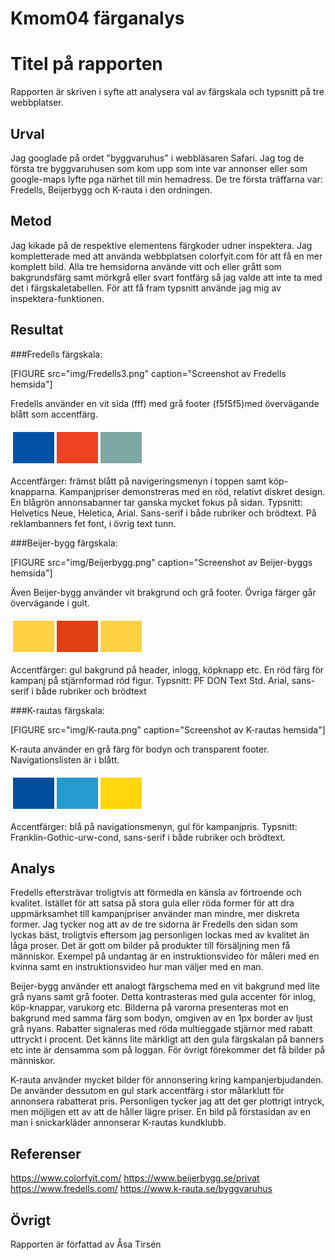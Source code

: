---
---
Kmom04 färganalys
==================



Titel på rapporten
=======================

Rapporten är skriven i syfte att analysera val av färgskala och typsnitt på tre webbplatser.


Urval
-----------------------

Jag googlade på ordet "byggvaruhus" i webbläsaren Safari. Jag tog de första tre byggvaruhusen som kom upp som inte var annonser 
eller som google-maps lyfte pga närhet till min hemadress.
De tre första träffarna var: Fredells, Beijerbygg och K-rauta i den ordningen.

Metod
-----------------------

Jag kikade på de respektive elementens färgkoder udner inspektera. Jag kompletterade med att
använda webbplatsen colorfyit.com för att få en mer komplett bild. Alla tre hemsidorna använde vitt och eller grått som bakgrundsfärg samt mörkgrå eller
svart fontfärg så jag valde att inte ta med det i färgskaletabellen. 
För att få fram typsnitt använde jag mig av inspektera-funktionen.

Resultat
-----------------------

###Fredells färgskala:

[FIGURE src="img/Fredells3.png" caption="Screenshot av Fredells hemsida"]

<p>Fredells använder en vit sida (fff) med grå footer (f5f5f5)med övervägande blått som accentfärg. 

<table style="border-spacing: 4px; border-collapse: separate">
<tr>
<td style="height: 50px; width: 50px; background-color: #0052a5">
<td style="height: 50px; width: 50px; background-color: #f04124">
<td style="height: 50px; width: 50px; background-color: #7da7a4">
</tr>
</table>

Accentfärger: främst blått på navigeringsmenyn i toppen samt köp-knapparna. Kampanjpriser demonstreras med en röd, 
relativt diskret design. En blågrön annonsabanner tar ganska mycket fokus på sidan. 
Typsnitt: Helvetics Neue, Heletica, Arial. Sans-serif i både rubriker och brödtext. På reklambanners fet font, i övrig text tunn. </p> 



###Beijer-bygg färgskala:

[FIGURE src="img/Beijerbygg.png" caption="Screenshot av Beijer-byggs hemsida"]

<p>Även Beijer-bygg använder vit brakgrund och grå footer. Övriga färger går övervägande i gult. 

<table style="border-spacing: 4px; border-collapse: separate">
<tr>
<td style="height: 50px; width: 50px; background-color: #ffd143">
<td style="height: 50px; width: 50px; background-color: #de4010">
<td style="height: 50px; width: 50px; background-color: #ffd244">
</tr>
</table>

Accentfärger: gul bakgrund på header, inlogg, köpknapp etc. En röd färg för kampanj på stjärnformad röd figur.
Typsnitt: PF DON Text Std. Arial, sans-serif i både rubriker och brödtext</p>



###K-rautas färgskala:

[FIGURE src="img/K-rauta.png" caption="Screenshot av K-rautas hemsida"]

<p>K-rauta använder en grå färg för bodyn och transparent footer. Navigationslisten är i blått.
 
<table style="border-spacing: 4px; border-collapse: separate">
<tr>
<td style="height: 50px; width: 50px; background-color: #014f9c">
<td style="height: 50px; width: 50px; background-color: #249ace">
<td style="height: 50px; width: 50px; background-color: #fed60c">
</tr>
</table>


Accentfärger: blå på navigationsmenyn, gul för kampanjpris. 
Typsnitt: Franklin-Gothic-urw-cond, sans-serif i både rubriker och brödtext.


Analys
-----------------------

Fredells eftersträvar troligtvis att förmedla en känsla av förtroende och kvalitet. Istället för att satsa på stora gula 
eller röda former för att dra uppmärksamhet till kampanjpriser använder man mindre, mer diskreta former. Jag tycker nog 
att av de tre sidorna är Fredells den sidan som lyckas bäst, troligtvis eftersom jag personligen lockas med av kvalitet än
låga proser. Det är gott om bilder på produkter till försäljning men få 
människor. Exempel på undantag är en instruktionsvideo för måleri med en kvinna samt en instruktionsvideo hur man väljer 
med en man. 

Beijer-bygg använder ett analogt färgschema med en vit bakgrund med lite grå nyans samt grå footer. Detta kontrasteras
med gula accenter för inlog, köp-knappar, varukorg etc. Bilderna på varorna presenteras mot en bakgrund med samma färg 
som bodyn, omgiven av en 1px border av ljust grå nyans. Rabatter signaleras med röda multieggade stjärnor med rabatt 
uttryckt i procent. Det känns lite märkligt att den gula färgskalan på banners etc inte är densamma som på loggan. 
För övrigt förekommer det få bilder på människor.


K-rauta använder mycket bilder för annonsering kring kampanjerbjudanden. De använder dessutom en gul stark accentfärg i stor
målarklutt för annonsera rabatterat pris. Personligen tycker jag att det ger plottrigt intryck, men möjligen ett av att 
de håller lägre priser. En bild på förstasidan av en man i snickarkläder annonserar K-rautas kundklubb. 

Referenser
-----------------------

https://www.colorfyit.com/
https://www.beijerbygg.se/privat
https://www.fredells.com/
https://www.k-rauta.se/byggvaruhus

Övrigt
-----------------------

Rapporten är författad av Åsa Tirsén 